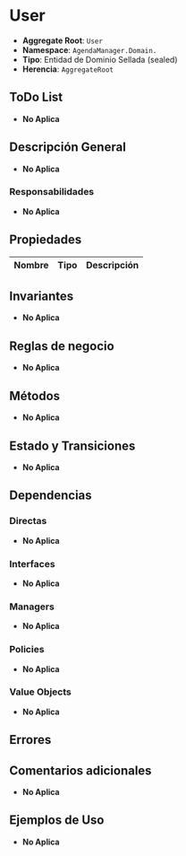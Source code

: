 # User

- **Aggregate Root**: `User`
- **Namespace**: `AgendaManager.Domain.`
- **Tipo**: Entidad de Dominio Sellada (sealed)
- **Herencia**: `AggregateRoot`

## ToDo List

- **No Aplica**

## Descripción General

- **No Aplica**

### Responsabilidades

- **No Aplica**

## Propiedades

| Nombre | Tipo             | Descripción                     |
| ------ | ---------------- |-------------------------------- |

## Invariantes

- **No Aplica**

## Reglas de negocio

- **No Aplica**

## Métodos

- **No Aplica**

## Estado y Transiciones

- **No Aplica**

## Dependencias

### Directas

- **No Aplica**

### Interfaces

- **No Aplica**

### Managers

- **No Aplica**

### Policies

- **No Aplica**

### Value Objects

- **No Aplica**

## Errores

## Comentarios adicionales

- **No Aplica**

## Ejemplos de Uso

- **No Aplica**

